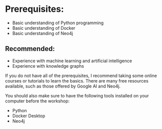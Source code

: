 # Prerequisites:

- Basic understanding of Python programming
- Basic understanding of Docker
- Basic understanding of Neo4j

## Recommended:

- Experience with machine learning and artificial intelligence
- Experience with knowledge graphs

If you do not have all of the prerequisites, I recommend taking some online courses or tutorials to learn the basics. There are many free resources available, such as those offered by Google AI and Neo4j.

You should also make sure to have the following tools installed on your computer before the workshop:

- Python
- Docker Desktop
- Neo4j

